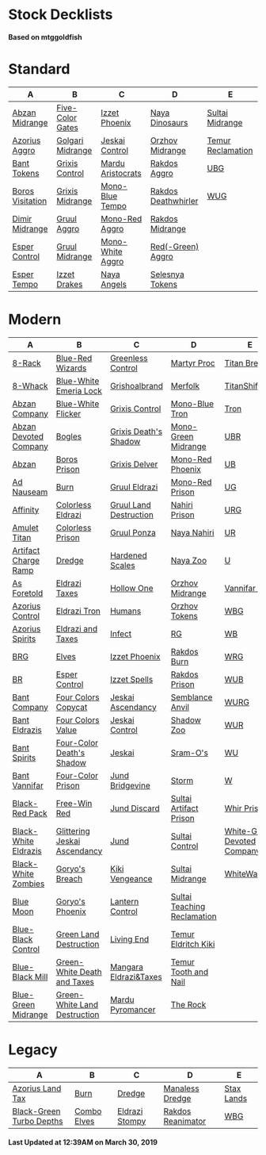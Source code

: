 # Stock Decklists
#### Based on mtggoldfish


# Standard

|                                 A                                  |                                 B                                  |                                  C                                   |                                    D                                     |                                  E                                   |
|--------------------------------------------------------------------|--------------------------------------------------------------------|----------------------------------------------------------------------|--------------------------------------------------------------------------|----------------------------------------------------------------------|
|[Abzan Midrange](./mtggoldfish/Standard/decks/Abzan_Midrange.md)    |[Five-Color Gates](./mtggoldfish/Standard/decks/Five-Color_Gates.md)|[Izzet Phoenix](./mtggoldfish/Standard/decks/Izzet_Phoenix.md)        |[Naya Dinosaurs](./mtggoldfish/Standard/decks/Naya_Dinosaurs.md)          |[Sultai Midrange](./mtggoldfish/Standard/decks/Sultai_Midrange.md)    |
|[Azorius Aggro](./mtggoldfish/Standard/decks/Azorius_Aggro.md)      |[Golgari Midrange](./mtggoldfish/Standard/decks/Golgari_Midrange.md)|[Jeskai Control](./mtggoldfish/Standard/decks/Jeskai_Control.md)      |[Orzhov Midrange](./mtggoldfish/Standard/decks/Orzhov_Midrange.md)        |[Temur Reclamation](./mtggoldfish/Standard/decks/Temur_Reclamation.md)|
|[Bant Tokens](./mtggoldfish/Standard/decks/Bant_Tokens.md)          |[Grixis Control](./mtggoldfish/Standard/decks/Grixis_Control.md)    |[Mardu Aristocrats](./mtggoldfish/Standard/decks/Mardu_Aristocrats.md)|[Rakdos Aggro](./mtggoldfish/Standard/decks/Rakdos_Aggro.md)              |[UBG](./mtggoldfish/Standard/decks/UBG.md)                            |
|[Boros Visitation](./mtggoldfish/Standard/decks/Boros_Visitation.md)|[Grixis Midrange](./mtggoldfish/Standard/decks/Grixis_Midrange.md)  |[Mono-Blue Tempo](./mtggoldfish/Standard/decks/Mono-Blue_Tempo.md)    |[Rakdos Deathwhirler](./mtggoldfish/Standard/decks/Rakdos_Deathwhirler.md)|[WUG](./mtggoldfish/Standard/decks/WUG.md)                            |
|[Dimir Midrange](./mtggoldfish/Standard/decks/Dimir_Midrange.md)    |[Gruul Aggro](./mtggoldfish/Standard/decks/Gruul_Aggro.md)          |[Mono-Red Aggro](./mtggoldfish/Standard/decks/Mono-Red_Aggro.md)      |[Rakdos Midrange](./mtggoldfish/Standard/decks/Rakdos_Midrange.md)        |                                                                      |
|[Esper Control](./mtggoldfish/Standard/decks/Esper_Control.md)      |[Gruul Midrange](./mtggoldfish/Standard/decks/Gruul_Midrange.md)    |[Mono-White Aggro](./mtggoldfish/Standard/decks/Mono-White_Aggro.md)  |[Red(-Green) Aggro](./mtggoldfish/Standard/decks/Red(-Green)_Aggro.md)    |                                                                      |
|[Esper Tempo](./mtggoldfish/Standard/decks/Esper_Tempo.md)          |[Izzet Drakes](./mtggoldfish/Standard/decks/Izzet_Drakes.md)        |[Naya Angels](./mtggoldfish/Standard/decks/Naya_Angels.md)            |[Selesnya Tokens](./mtggoldfish/Standard/decks/Selesnya_Tokens.md)        |                                                                      |


# Modern

|                                     A                                      |                                            B                                             |                                         C                                          |                                           D                                            |                                           E                                            |
|----------------------------------------------------------------------------|------------------------------------------------------------------------------------------|------------------------------------------------------------------------------------|----------------------------------------------------------------------------------------|----------------------------------------------------------------------------------------|
|[8-Rack](./mtggoldfish/Modern/decks/8-Rack.md)                              |[Blue-Red Wizards](./mtggoldfish/Modern/decks/Blue-Red_Wizards.md)                        |[Greenless Control](./mtggoldfish/Modern/decks/Greenless_Control.md)                |[Martyr Proc](./mtggoldfish/Modern/decks/Martyr_Proc.md)                                |[Titan Breach](./mtggoldfish/Modern/decks/Titan_Breach.md)                              |
|[8-Whack](./mtggoldfish/Modern/decks/8-Whack.md)                            |[Blue-White Emeria Lock](./mtggoldfish/Modern/decks/Blue-White_Emeria_Lock.md)            |[Grishoalbrand](./mtggoldfish/Modern/decks/Grishoalbrand.md)                        |[Merfolk](./mtggoldfish/Modern/decks/Merfolk.md)                                        |[TitanShift](./mtggoldfish/Modern/decks/TitanShift.md)                                  |
|[Abzan Company](./mtggoldfish/Modern/decks/Abzan_Company.md)                |[Blue-White Flicker](./mtggoldfish/Modern/decks/Blue-White_Flicker.md)                    |[Grixis Control](./mtggoldfish/Modern/decks/Grixis_Control.md)                      |[Mono-Blue Tron](./mtggoldfish/Modern/decks/Mono-Blue_Tron.md)                          |[Tron](./mtggoldfish/Modern/decks/Tron.md)                                              |
|[Abzan Devoted Company](./mtggoldfish/Modern/decks/Abzan_Devoted_Company.md)|[Bogles](./mtggoldfish/Modern/decks/Bogles.md)                                            |[Grixis Death's Shadow](./mtggoldfish/Modern/decks/Grixis_Death's_Shadow.md)        |[Mono-Green Midrange](./mtggoldfish/Modern/decks/Mono-Green_Midrange.md)                |[UBR](./mtggoldfish/Modern/decks/UBR.md)                                                |
|[Abzan](./mtggoldfish/Modern/decks/Abzan.md)                                |[Boros Prison](./mtggoldfish/Modern/decks/Boros_Prison.md)                                |[Grixis Delver](./mtggoldfish/Modern/decks/Grixis_Delver.md)                        |[Mono-Red Phoenix](./mtggoldfish/Modern/decks/Mono-Red_Phoenix.md)                      |[UB](./mtggoldfish/Modern/decks/UB.md)                                                  |
|[Ad Nauseam](./mtggoldfish/Modern/decks/Ad_Nauseam.md)                      |[Burn](./mtggoldfish/Modern/decks/Burn.md)                                                |[Gruul Eldrazi](./mtggoldfish/Modern/decks/Gruul_Eldrazi.md)                        |[Mono-Red Prison](./mtggoldfish/Modern/decks/Mono-Red_Prison.md)                        |[UG](./mtggoldfish/Modern/decks/UG.md)                                                  |
|[Affinity](./mtggoldfish/Modern/decks/Affinity.md)                          |[Colorless Eldrazi](./mtggoldfish/Modern/decks/Colorless_Eldrazi.md)                      |[Gruul Land Destruction](./mtggoldfish/Modern/decks/Gruul_Land_Destruction.md)      |[Nahiri Prison](./mtggoldfish/Modern/decks/Nahiri_Prison.md)                            |[URG](./mtggoldfish/Modern/decks/URG.md)                                                |
|[Amulet Titan](./mtggoldfish/Modern/decks/Amulet_Titan.md)                  |[Colorless Prison](./mtggoldfish/Modern/decks/Colorless_Prison.md)                        |[Gruul Ponza](./mtggoldfish/Modern/decks/Gruul_Ponza.md)                            |[Naya Nahiri](./mtggoldfish/Modern/decks/Naya_Nahiri.md)                                |[UR](./mtggoldfish/Modern/decks/UR.md)                                                  |
|[Artifact Charge Ramp](./mtggoldfish/Modern/decks/Artifact_Charge_Ramp.md)  |[Dredge](./mtggoldfish/Modern/decks/Dredge.md)                                            |[Hardened Scales](./mtggoldfish/Modern/decks/Hardened_Scales.md)                    |[Naya Zoo](./mtggoldfish/Modern/decks/Naya_Zoo.md)                                      |[U](./mtggoldfish/Modern/decks/U.md)                                                    |
|[As Foretold](./mtggoldfish/Modern/decks/As_Foretold.md)                    |[Eldrazi Taxes](./mtggoldfish/Modern/decks/Eldrazi_Taxes.md)                              |[Hollow One](./mtggoldfish/Modern/decks/Hollow_One.md)                              |[Orzhov Midrange](./mtggoldfish/Modern/decks/Orzhov_Midrange.md)                        |[Vannifar Pod](./mtggoldfish/Modern/decks/Vannifar_Pod.md)                              |
|[Azorius Control](./mtggoldfish/Modern/decks/Azorius_Control.md)            |[Eldrazi Tron](./mtggoldfish/Modern/decks/Eldrazi_Tron.md)                                |[Humans](./mtggoldfish/Modern/decks/Humans.md)                                      |[Orzhov Tokens](./mtggoldfish/Modern/decks/Orzhov_Tokens.md)                            |[WBG](./mtggoldfish/Modern/decks/WBG.md)                                                |
|[Azorius Spirits](./mtggoldfish/Modern/decks/Azorius_Spirits.md)            |[Eldrazi and Taxes](./mtggoldfish/Modern/decks/Eldrazi_and_Taxes.md)                      |[Infect](./mtggoldfish/Modern/decks/Infect.md)                                      |[RG](./mtggoldfish/Modern/decks/RG.md)                                                  |[WB](./mtggoldfish/Modern/decks/WB.md)                                                  |
|[BRG](./mtggoldfish/Modern/decks/BRG.md)                                    |[Elves](./mtggoldfish/Modern/decks/Elves.md)                                              |[Izzet Phoenix](./mtggoldfish/Modern/decks/Izzet_Phoenix.md)                        |[Rakdos Burn](./mtggoldfish/Modern/decks/Rakdos_Burn.md)                                |[WRG](./mtggoldfish/Modern/decks/WRG.md)                                                |
|[BR](./mtggoldfish/Modern/decks/BR.md)                                      |[Esper Control](./mtggoldfish/Modern/decks/Esper_Control.md)                              |[Izzet Spells](./mtggoldfish/Modern/decks/Izzet_Spells.md)                          |[Rakdos Prison](./mtggoldfish/Modern/decks/Rakdos_Prison.md)                            |[WUB](./mtggoldfish/Modern/decks/WUB.md)                                                |
|[Bant Company](./mtggoldfish/Modern/decks/Bant_Company.md)                  |[Four Colors Copycat](./mtggoldfish/Modern/decks/Four_Colors_Copycat.md)                  |[Jeskai Ascendancy](./mtggoldfish/Modern/decks/Jeskai_Ascendancy.md)                |[Semblance Anvil](./mtggoldfish/Modern/decks/Semblance_Anvil.md)                        |[WURG](./mtggoldfish/Modern/decks/WURG.md)                                              |
|[Bant Eldrazis](./mtggoldfish/Modern/decks/Bant_Eldrazis.md)                |[Four Colors Value](./mtggoldfish/Modern/decks/Four_Colors_Value.md)                      |[Jeskai Control](./mtggoldfish/Modern/decks/Jeskai_Control.md)                      |[Shadow Zoo](./mtggoldfish/Modern/decks/Shadow_Zoo.md)                                  |[WUR](./mtggoldfish/Modern/decks/WUR.md)                                                |
|[Bant Spirits](./mtggoldfish/Modern/decks/Bant_Spirits.md)                  |[Four-Color Death's Shadow](./mtggoldfish/Modern/decks/Four-Color_Death's_Shadow.md)      |[Jeskai](./mtggoldfish/Modern/decks/Jeskai.md)                                      |[Sram-O's](./mtggoldfish/Modern/decks/Sram-O's.md)                                      |[WU](./mtggoldfish/Modern/decks/WU.md)                                                  |
|[Bant Vannifar](./mtggoldfish/Modern/decks/Bant_Vannifar.md)                |[Four-Color Prison](./mtggoldfish/Modern/decks/Four-Color_Prison.md)                      |[Jund Bridgevine](./mtggoldfish/Modern/decks/Jund_Bridgevine.md)                    |[Storm](./mtggoldfish/Modern/decks/Storm.md)                                            |[W](./mtggoldfish/Modern/decks/W.md)                                                    |
|[Black-Red Pack](./mtggoldfish/Modern/decks/Black-Red_Pack.md)              |[Free-Win Red](./mtggoldfish/Modern/decks/Free-Win_Red.md)                                |[Jund Discard](./mtggoldfish/Modern/decks/Jund_Discard.md)                          |[Sultai Artifact Prison](./mtggoldfish/Modern/decks/Sultai_Artifact_Prison.md)          |[Whir Prison](./mtggoldfish/Modern/decks/Whir_Prison.md)                                |
|[Black-White Eldrazis](./mtggoldfish/Modern/decks/Black-White_Eldrazis.md)  |[Glittering Jeskai Ascendancy](./mtggoldfish/Modern/decks/Glittering_Jeskai_Ascendancy.md)|[Jund](./mtggoldfish/Modern/decks/Jund.md)                                          |[Sultai Control](./mtggoldfish/Modern/decks/Sultai_Control.md)                          |[White-Green Devoted Company](./mtggoldfish/Modern/decks/White-Green_Devoted_Company.md)|
|[Black-White Zombies](./mtggoldfish/Modern/decks/Black-White_Zombies.md)    |[Goryo's Breach](./mtggoldfish/Modern/decks/Goryo's_Breach.md)                            |[Kiki Vengeance](./mtggoldfish/Modern/decks/Kiki_Vengeance.md)                      |[Sultai Midrange](./mtggoldfish/Modern/decks/Sultai_Midrange.md)                        |[WhiteWalkers](./mtggoldfish/Modern/decks/WhiteWalkers.md)                              |
|[Blue Moon](./mtggoldfish/Modern/decks/Blue_Moon.md)                        |[Goryo's Phoenix](./mtggoldfish/Modern/decks/Goryo's_Phoenix.md)                          |[Lantern Control](./mtggoldfish/Modern/decks/Lantern_Control.md)                    |[Sultai Teaching Reclamation](./mtggoldfish/Modern/decks/Sultai_Teaching_Reclamation.md)|                                                                                        |
|[Blue-Black Control](./mtggoldfish/Modern/decks/Blue-Black_Control.md)      |[Green Land Destruction](./mtggoldfish/Modern/decks/Green_Land_Destruction.md)            |[Living End](./mtggoldfish/Modern/decks/Living_End.md)                              |[Temur Eldritch Kiki](./mtggoldfish/Modern/decks/Temur_Eldritch_Kiki.md)                |                                                                                        |
|[Blue-Black Mill](./mtggoldfish/Modern/decks/Blue-Black_Mill.md)            |[Green-White Death and Taxes](./mtggoldfish/Modern/decks/Green-White_Death_and_Taxes.md)  |[Mangara Eldrazi&amp;Taxes](./mtggoldfish/Modern/decks/Mangara_Eldrazi&amp;Taxes.md)|[Temur Tooth and Nail](./mtggoldfish/Modern/decks/Temur_Tooth_and_Nail.md)              |                                                                                        |
|[Blue-Green Midrange](./mtggoldfish/Modern/decks/Blue-Green_Midrange.md)    |[Green-White Land Destruction](./mtggoldfish/Modern/decks/Green-White_Land_Destruction.md)|[Mardu Pyromancer](./mtggoldfish/Modern/decks/Mardu_Pyromancer.md)                  |[The Rock](./mtggoldfish/Modern/decks/The_Rock.md)                                      |                                                                                        |


# Legacy

|                                        A                                         |                           B                            |                              C                               |                                 D                                  |                          E                           |
|----------------------------------------------------------------------------------|--------------------------------------------------------|--------------------------------------------------------------|--------------------------------------------------------------------|------------------------------------------------------|
|[Azorius Land Tax](./mtggoldfish/Legacy/decks/Azorius_Land_Tax.md)                |[Burn](./mtggoldfish/Legacy/decks/Burn.md)              |[Dredge](./mtggoldfish/Legacy/decks/Dredge.md)                |[Manaless Dredge](./mtggoldfish/Legacy/decks/Manaless_Dredge.md)    |[Stax Lands](./mtggoldfish/Legacy/decks/Stax_Lands.md)|
|[Black-Green Turbo Depths](./mtggoldfish/Legacy/decks/Black-Green_Turbo_Depths.md)|[Combo Elves](./mtggoldfish/Legacy/decks/Combo_Elves.md)|[Eldrazi Stompy](./mtggoldfish/Legacy/decks/Eldrazi_Stompy.md)|[Rakdos Reanimator](./mtggoldfish/Legacy/decks/Rakdos_Reanimator.md)|[WBG](./mtggoldfish/Legacy/decks/WBG.md)              |



#### Last Updated at 12:39AM on March 30, 2019